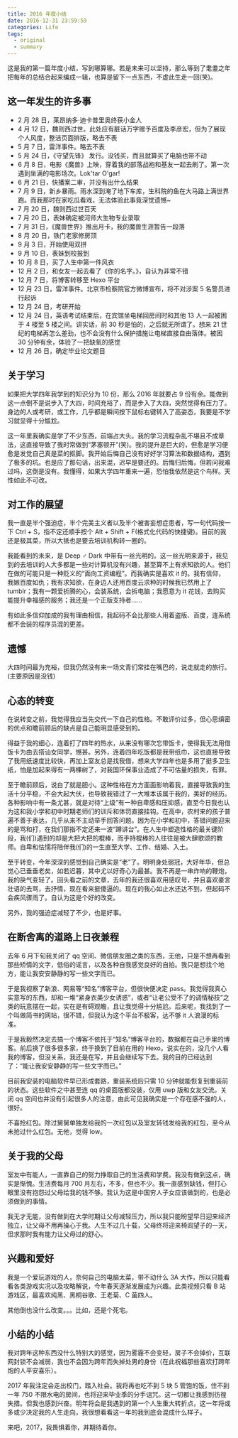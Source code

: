 ```yaml
---
title: 2016 年度小结
date: 2016-12-31 23:59:59
categories: Life
tags:
  - original
  - summary
---
```


这是我的第一篇年度小结，写到哪算哪。若是未来可以坚持，那么等到了耄耋之年把每年的总结合起来编成一辑，也算是留下一点东西，不虚此生走一回(笑)。

## 这一年发生的许多事

- 2 月 28 日，莱昂纳多·迪卡普里奥终获小金人
- 4 月 12 日，魏则西过世。此处应有脏话万字赠予百度及李彦宏，但为了展现个人风度，整洁页面排版，略去不表
- 5 月 7 日，雷洋事件。略去不表
- 5 月 24 日，《守望先锋》 发行。没钱买，而且就算买了电脑也带不动
- 6 月 8 日，电影《魔兽》上映，穿着我的部落战袍和基友一起去刷了。第一次遇到坐满的电影场次。Lok'tar O'gar!
- 6 月 21 日，快播案二审，并没有出什么结果
- 7 月 9 日，新乡暴雨。雨水深到淹了地下车库，生科院的鱼在大马路上满世界跑。而我那时在家吃瓜看戏，无法体验此事竟深觉遗憾~
- 7 月 20 日，魏则西过世百天
- 7 月 20 日，表妹确定被河师大生物专业录取
- 7 月 31 日，《魔兽世界》推出月卡，我的魔兽生涯暂告一段落
- 8 月 20 日，铁门老家修房顶
- 9 月 3 日，开始使用双拼
- 9 月 10 日，表妹到校报到
- 10 月 8 日，买了人生中第一件风衣
- 12 月 2 日，和女友一起去看了《你的名字。》，自认为非常不错
- 12 月 7 日，将博客转移至 Hexo 平台
- 12 月 23 日，雷洋事件。北京市检察院官方微博宣布，将不对涉案 5 名警员进行起诉
- 12 月 24 日，考研开始
- 12 月 24 日，英语考试结束后，在宾馆坐电梯回房间时和其他 13 人一起被困于 4 楼至 5 楼之间。讲实话，前 30 秒是怕的，之后就无所谓了。想来 21 世纪的电梯再怎么差劲，也不会没有什么保护措施让电梯直接自由落体。被困 30 分钟有余，体验了一把缺氧的感觉
- 12 月 26 日，确定毕业论文题目

## 关于学习

如果把大学四年我学到的知识分为 10 份，那么 2016 年就要占 9 份有余。能做到这一点倒不是说步入了大四，时间充裕了，而是步入了大四，突然觉得有压力了。身边的人或考研，或工作，几乎都是瞬间按下鼠标右键转入了高姿态，我要是不学习就显得十分尴尬。

这一年里我确实是学了不少东西，前端占大头。我的学习流程杂乱不堪且不成章法，这直接导致了我时常做到“茅塞顿开”(笑)。我的提升是巨大的，但愈是学习便愈是发觉自己真是菜的抠脚。我开始后悔自己没有好好学习算法和数据结构，遇到了极多的坑。也是应了那句话，出来混，迟早是要还的。后悔归后悔，但若问我难过吗，这倒是没有。我懂得，如果大学四年重来一遍，恐怕我依然是这个鸟样。天性如此不可改。

## 对工作的展望

我一直是半个强迫症，半个完美主义者以及半个被害妄想症患者，写一句代码按一下 Ctrl + S，指不定还顺手按个 Alt + Shift + F(格式化代码的快捷键)。目前的我还是极其菜，所以大抵也是要去培训机构转一圈的。

我能看到的未来，是 Deep ♂ Dark 中带有一丝光明的。这一丝光明来源于，我见到的去培训的人大多都是一些对计算机没有兴趣，甚至算不上有求知欲的人。他们在做的可能只是一种贬义的“面向工资编程”。而我确实是喜欢 it 的。我有信仰，我嫉百度如仇；我有求知欲，在身边人还用百度云求种的时候我已然用上了 tumblr；我有一颗爱折腾的心，会装系统，会拆电脑；我愿意为 it 花钱，去购买能提升幸福感的服务；我还是一个正版支持者……

有如此多信仰加成的我有理由相信，我起码不会比那些人用着盗版、百度，连系统都不会装的程序员混的更差。

## 遗憾

大四时间最为充裕，但我仍然没有来一场文青们常挂在嘴巴的，说走就走的旅行。(主要原因是没钱)

## 心态的转变

在说转变之前，我觉得我应当先交代一下自己的性格。不敢评价过多，但心思缜密的优点和瞻前顾后的缺点是自己能明显感受到的。

得益于我的细心，连着打了四年的热水，从来没有哪次忘带饭卡，使得我无法用借饭卡为由去搭讪女同学，憾甚。另外，连着四年吃饭都是我带纸巾，这也直接导致了我用纸速度比较快，再加上室友总是找我借，想来大学四年也是多用了挺多卫生纸，怕是加起来得有一两棵树了，对我国环保事业造成了不可估量的损失，有罪。

至于瞻前顾后，说白了就是胆小。这种性格在方方面面影响着我，直接导致我的生活十分平稳，不会大起大伏，也导致我错过了一大堆本该属于我的，美好的经历。各种影响中有一条尤甚，就是对待“上级”有一种自卑感和压抑感，直至今日我也认为这和我小学和初中时期老师们的训斥和体罚直接挂钩。在高中，农村来的孩子普遍不善于表达，几乎从来不主动举手回答问题。因为在小学和初中，答错问题迎来的是骂和打，在我们那指不定还来一波“蹲讲台”。在人生中塑造性格的最关键阶段，我(们)遇到的却是大把大把的棍棒，而手持棍棒的人往往是被大肆歌颂的教师。自卑和怯懦将陪伴我(们)的一生直至大学、工作、结婚、入土。

至于转变，今年深深的感觉到自己确实是“老”了。明明身处弱冠，大好年华，但总觉心已垂垂老矣，如若迟暮，其中尤以好奇心为最甚。我不再是一串炸响的鞭炮，我的戾气变轻了。回头看之前的文章，去年的我还很喜欢用感叹号，并且喜欢豪言壮语的去骂，去抒情，现在看来挺傻逼的。现在的我心如止水还达不到，但起码不会疾风骤雨了。自认为这是个好的改变。

另外，我的强迫症减轻了不少，也是好事。

## 在断舍离的道路上日夜兼程

去年 6 月下旬我关闭了 qq 空间、微信朋友圈之类的东西，无他，只是不想再看到那些矫情的文字，低俗的谣言，以及各种自我感觉良好的自拍。我只是想找个地方，能让我安安静静的写一些文字而已。

于是我视察了新浪、网易等“知名”博客平台，但很快便决定 pass。我觉得我真心实意写的东西，却和一堆“紧身衣美少女诱惑”，或者“让老公受不了的调情秘技”之类的玩意摆在一起，实在是有碍观瞻，且让我觉得十分尴尬。后来呢，我找到了一个叫做简书的网站，很不错，但我认为这个平台不极客，达不够 it 人浪漫的标准。

于是我毅然决定去搞一个博客不依托于“知名”博客平台的，数据都在自己手里的博客。前后换了很多很多家，终于换到了目前在用的 Hexo。说实在的，没几个人看我的博客，但没关系，我还是在写，并且会继续写下去。我的目的已经达到了：“能让我安安静静的写一些文字而已。”

目前我安装的电脑软件早已形成套路，重装系统后只需 10 分钟就能恢复到重装前的状态。这些软件之中甚至连 qq 的桌面版都没装，仅用 uwp 版和女友交流。关闭 qq 空间也并没有引起很多人的注意，由此可见我确实是一个存在感不强的人，很好。

不喜抢红包。除过舅舅单独发给我的一次红包以及室友转钱发给我的红包，至今从未抢过什么红包。无他，觉得 low。

## 关于我的父母

室友中有能人，一直靠自己的努力挣取自己的生活费和学费。我没有做到这点，确实是惭愧。生活费每月 700 月左右，不多，但也不少。我一直感到缺钱，但打心眼里没有抱怨过父母给我的钱不够。我认为这是中国穷人子女应该做到的，也是必须做到的事情。

我无才无能，没有做到在大学时期让父母减轻压力，所以我只能盼望早日迎来经济独立，让父母不用再操心于我。人生不过几十载，父母终将迎来椅闾望子的一天，但求那时我有能力让父母过的舒心。

## 兴趣和爱好

我是一个爱玩游戏的人，奈何自己的电脑太菜，带不动什么 3A 大作，所以只能看看各类游戏实况以及攻略解说，今年春天逐渐发展成为兴趣。此类视频只看 B 站游戏区，最喜欢纯黑、黑桐谷歌、王老菊、C 菌四人。

其他倒也没什么改变。。。比如，还是个死宅。

## 小结的小结

我对跨年这种东西没什么特别大的感觉，因为雾霾不会变轻，房子不会掉价，互联网封锁不会减弱，我也不会因为跨年而失掉处男的身份（在此祝福那些喜欢打跨年炮的人平安喜乐）。

2017 年我注定会走出校门，踏入社会。我将再也吃不到 5 块 5 管饱的饭，住不到一年 750 不限水电的房间，也将迎来毕业季的分手诅咒。这一切都让我感到彷徨失措。但我也感到兴奋。明年将会是我遇到的第一个人生重大转折点，这一年将或多或少决定我的人生走向，我很想看看这一年的我到底会混成什么样子。

来吧，2017，我畏惧着你，并期待着你。
